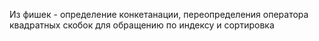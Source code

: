Из фишек - определение конкетанации, переопределения оператора квадратных скобок для обращению по индексу и сортировка
